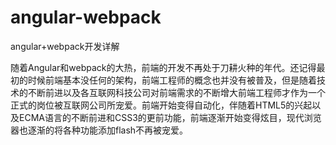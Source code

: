 # angular-webpack
angular+webpack开发详解

  随着Angular和webpack的大热，前端的开发不再处于刀耕火种的年代。还记得最初的时候前端基本没任何的架构，前端工程师的概念也并没有被普及，但是随着技术的不断前进以及各互联网科技公司对前端需求的不断增大前端工程师才作为一个正式的岗位被互联网公司所宠爱。前端开始变得自动化，伴随着HTML5的兴起以及ECMA语言的不断前进和CSS3的更前功能，前端逐渐开始变得炫目，现代浏览器也逐渐的将各种功能添加flash不再被宠爱。
